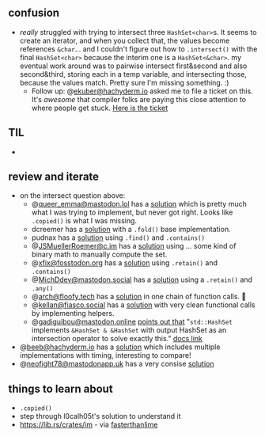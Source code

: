 
## confusion
* *really* struggled with trying to intersect three `HashSet<char>`s. It seems to create an iterator, and when you collect that, the values become references `&char`... and I couldn't figure out how to `.intersect()` with the final `HashSet<char>` because the interim one is a `HashSet<&char>`. my eventual work around was to pairwise intersect first&second and also second&third, storing each in a temp variable, and intersecting those, because the values match. Pretty sure I'm missing something. :) 
    * Follow up: @ekuber@hachyderm.io asked me to file a ticket on this. It's *awesome* that compiler folks are paying this close attention to where people get stuck. [Here is the ticket](https://github.com/rust-lang/rust/issues/105276)

## TIL
* 

## review and iterate
* on the intersect question above: 
    * @queer_emma@mastodon.lol has a [solution](https://github.com/queer-emma/aoc2022/blob/main/src/day3.rs) which is pretty much what I was trying to implement, but never got right. Looks like `.copied()` is what I was missing.
    * []() dcreemer has a [solution](https://github.com/dcreemer/adventofcode/blob/main/2022/rust/three/src/main.rs) with a `.fold()` base implementation. 
    * []() pudnax has a [solution](https://github.com/pudnax/advent-of-code-2022/blob/master/src/solutions/day3.rs#L29) using `.find()` and `.contains()`
    * @JSMuellerRoemer@c.im has a [solution](https://github.com/l0calh05t/advent-of-code-2022/blob/trunk/src/solutions/day_03.rs) using ... some kind of binary math to manually compute the set. 
    * @xfix@fosstodon.org has a [solution](https://github.com/xfix/advent-of-code-2022/blob/master/src/day3/mod.rs) using `.retain()` and `.contains()`
    * @MichDdev@mastodon.social has a [solution](https://github.com/michd/advent-of-code/blob/main/2022/aoc03/src/main.rs) using a `.retain()` and `.any()`
    * @arch@floofy.tech has a [solution](https://git.sr.ht/~gmem/aoc-2022/tree/999966f52373fbbe1d125e968503553e6c8c78e5/item/03/src/main.rs) in one chain of function calls. 🤯
    * @kellan@fiasco.social has a [solution](https://github.com/kellan/aoc/blob/main/2022/rust/day3-rucksack/src/main.rs) with very clean functional calls by implementing helpers.
    * @gadiguibou@mastodon.online [points out that](https://mastodon.online/@gadiguibou/109450630889049793) "`std::HashSet` implements `&HashSet & &HashSet` with output HashSet as an intersection operator to solve exactly this." [docs link](https://doc.rust-lang.org/std/collections/struct.HashSet.html#impl-BitAnd%3C%26HashSet%3CT%2C%20S%3E%3E-for-%26HashSet%3CT%2C%20S%3E)
* @beeb@hachyderm.io has a [solution](https://github.com/beeb/aoc-2022/blob/main/src/days/day03.rs) which includes multiple implementations with timing, interesting to compare!
* @neofight78@mastodonapp.uk has a very consise [solution](https://github.com/neofight78/adventofcode2022/blob/master/day03/src/main.rs)

## things to learn about
* `.copied()`
* step through l0calh05t's solution to understand it
* https://lib.rs/crates/im - via [fasterthanlime](https://fasterthanli.me/series/advent-of-code-2022/part-3)

